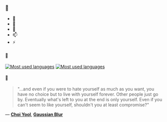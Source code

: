 ### 👋

- 🔭
- 🌱
- 💬
- 📫
- ⚡

#### 🧏

[![Most used languages](https://github-readme-stats-aynah.vercel.app/api/top-langs/?username=aynh&theme=solarized-dark&langs_count=6&layout=compact&hide_title=true)](https://github.com/anuraghazra/github-readme-stats#gh-dark-mode-only)
[![Most used languages](https://github-readme-stats-aynah.vercel.app/api/top-langs/?username=aynh&theme=solarized-light&langs_count=6&layout=compact&hide_title=true)](https://github.com/anuraghazra/github-readme-stats#gh-light-mode-only)

#### 💬

> "...and even if you were to hate yourself as much as you want, you have no choice but to live with yourself forever. Other people just go by. Eventually what's left to you at the end is only yourself. Even if you can't seem to like yourself, shouldn't you at least compromise?"

&mdash; [**Choi Yool**](https://myanimelist.net/character.php?q=Choi%20Yool&cat=character), [**Gaussian Blur**](https://myanimelist.net/search/all?q=Gaussian%20Blur&cat=all)
